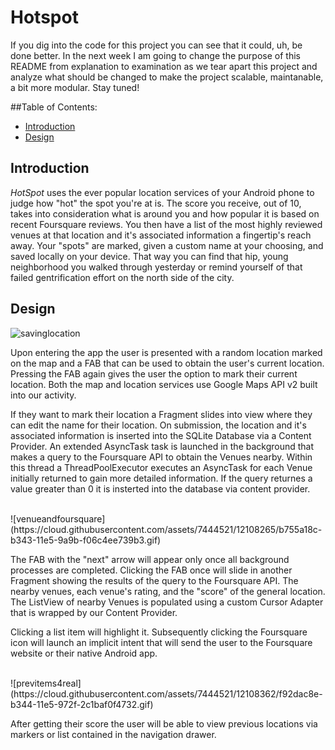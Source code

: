 # Hotspot

If you dig into the code for this project you can see that it could, uh, be done better.  In the next week I am going to change the purpose of this README from explanation to examination as we tear apart this project and analyze what should be changed to make the project scalable, maintanable, a bit more modular.  Stay tuned!

##Table of Contents:
* [Introduction](#introduction)
* [Design](#design)

## <a name="introduction"></a>Introduction
<i>HotSpot</i> uses the ever popular location services of your Android phone to judge how "hot" the spot you're at is.
The score you receive, out of 10, takes into consideration what is around you and how popular it is based on recent Foursquare reviews.
You then have a list of the most highly reviewed venues at that location and it's associated information a fingertip's reach away.
Your "spots" are marked, given a custom name at your choosing, and saved locally on your device.
That way you can find that hip, young neighborhood you walked through yesterday or remind yourself of that failed gentrification effort
on the north side of the city.

## <a name="design"></a>Design

![savinglocation](https://cloud.githubusercontent.com/assets/7444521/12108261/a3468148-b343-11e5-907f-dd1fb9d885f3.gif)

Upon entering the app the user is presented with a random location marked on the map and a FAB that can be used to obtain the user's current 
location.  Pressing the FAB again gives the user the option to mark their current location.  Both the map and location services use
Google Maps API v2 built into our activity.  

If they want to mark their location a Fragment slides into view where they can edit the 
name for their location.  On submission, the location and it's associated information is inserted into the SQLite Database via a Content Provider.
An extended AsyncTask task is launched in the background that makes a query to the Foursquare API to obtain the Venues nearby.  Within this
thread a ThreadPoolExecutor executes an AsyncTask for each Venue initially returned to gain more detailed information.  If the query returnes
a value greater than 0 it is insterted into the database via content provider.

<br>
![venueandfoursquare](https://cloud.githubusercontent.com/assets/7444521/12108265/b755a18c-b343-11e5-9a9b-f06c4ee739b3.gif)

The FAB with the "next" arrow will appear only once all background processes are completed.  Clicking the FAB once will slide in another
Fragment showing the results of the query to the Foursquare API.  The nearby venues, each venue's rating, and the "score" of the general 
location.  The ListView of nearby Venues is populated using a custom Cursor Adapter that is wrapped by our Content Provider.  

Clicking a list item will highlight it.  Subsequently clicking the Foursquare icon will launch an implicit intent that will send the user 
to the Foursquare website or their native Android app.

<br>
![previtems4real](https://cloud.githubusercontent.com/assets/7444521/12108362/f92dac8e-b344-11e5-972f-2c1baf0f4732.gif)

After getting their score the user will be able to view previous locations via markers or list contained in the navigation drawer.



